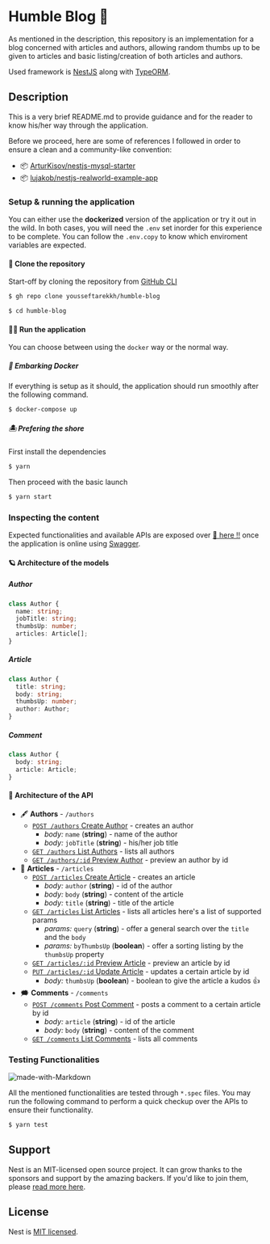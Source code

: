 # Humble Blog 📑

As mentioned in the description, this repository is an implementation for a blog concerned with articles and authors, allowing random thumbs up to be given to articles and basic listing/creation of both articles and authors.

Used framework is [NestJS](https://github.com/nestjs/nest) along with [TypeORM](https://typeorm.io/#/).

## Description

This is a very brief README.md to provide guidance and for the reader to know his/her way through the application.

Before we proceed, here are some of references I followed in order to ensure a clean and a community-like convention:

- 📦 [ArturKisov/nestjs-mysql-starter](https://github.com/ArturKisov/nestjs-mysql-starter)
- 📦 [lujakob/nestjs-realworld-example-app](https://github.com/lujakob/nestjs-realworld-example-app)

### Setup & running the application

You can either use the **dockerized** version of the application or try it out in the wild.
In both cases, you will need the `.env` set inorder for this experience to be complete. You can follow the `.env.copy` to know which enviroment variables are expected.

#### 📸 Clone the repository

Start-off by cloning the repository from [GitHub CLI](https://cli.github.com/)

```bash
$ gh repo clone yousseftarekkh/humble-blog
```

```bash
$ cd humble-blog
```

#### 🏃‍♂️ Run the application

You can choose between using the `docker` way or the normal way.

##### 🐳 Embarking Docker

If everything is setup as it should, the application should run smoothly after the following command.

```bash
$ docker-compose up
```

##### 🏝️ Prefering the shore

First install the dependencies

```bash
$ yarn
```

Then proceed with the basic launch

```bash
$ yarn start
```

### Inspecting the content

Expected functionalities and available APIs are exposed over [📰 here !!](http://localhost:3000/api/#/) once the application is online using [Swagger](https://swagger.io/).

#### 🪐 Architecture of the models

##### Author

```ts
class Author {
  name: string;
  jobTitle: string;
  thumbsUp: number;
  articles: Article[];
}
```

##### Article

```ts
class Author {
  title: string;
  body: string;
  thumbsUp: number;
  author: Author;
}
```

##### Comment

```ts
class Author {
  body: string;
  article: Article;
}
```

#### 🎪 Architecture of the API

- 🖋️ **Authors** - `/authors`
  - [`POST /authors` Create Author](http://localhost:3000/api/#/default/AuthorController_create) - creates an author
    - _body:_ `name` (**string**) - name of the author
    - _body:_ `jobTitle` (**string**) - his/her job title
  - [`GET /authors` List Authors](http://localhost:3000/api/#/default/AuthorController_findAll) - lists all authors
  - [`GET /authors/:id` Preview Author](http://localhost:3000/api/#/default/AuthorController_findById) - preview an author by id
- 📃 **Articles** - `/articles`
  - [`POST /articles` Create Article](http://localhost:3000/api/#/default/ArticleController_create) - creates an article
    - _body:_ `author` (**string**) - id of the author
    - _body:_ `body` (**string**) - content of the article
    - _body:_ `title` (**string**) - title of the article
  - [`GET /articles` List Articles](http://localhost:3000/api/#/default/ArticleController_findAll) - lists all articles here's a list of supported params
    - _params:_ `query` (**string**) - offer a general search over the `title` and the `body`
    - _params:_ `byThumbsUp` (**boolean**) - offer a sorting listing by the `thumbsUp` property
  - [`GET /articles/:id` Preview Article](http://localhost:3000/api/#/default/ArticleController_findById) - preview an article by id
  - [`PUT /articles/:id` Update Article](http://localhost:3000/api/#/default/ArticleController_updateById) - updates a certain article by id
    - _body:_ `thumbsUp` (**boolean**) - boolean to give the article a kudos 👍
- 🗯️ **Comments** - `/comments`
  - [`POST /comments` Post Comment](http://localhost:3000/api/#/default/CommentController_create) - posts a comment to a certain article by id
    - _body:_ `article` (**string**) - id of the article
    - _body:_ `body` (**string**) - content of the comment
  - [`GET /comments` List Comments](http://localhost:3000/api/#/default/CommentController_findAll) - lists all comments

### Testing Functionalities

![made-with-Markdown](https://img.shields.io/static/v1?label=implementation&message=pending&color=critical)

All the mentioned functionalities are tested through `*.spec` files. You may run the following command to perform a quick checkup over the APIs to ensure their functionality.

```bash
$ yarn test
```

## Support

Nest is an MIT-licensed open source project. It can grow thanks to the sponsors and support by the amazing backers. If you'd like to join them, please [read more here](https://docs.nestjs.com/support).

## License

Nest is [MIT licensed](LICENSE).
